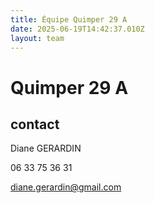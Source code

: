 ```yaml
---
title: Équipe Quimper 29 A
date: 2025-06-19T14:42:37.010Z
layout: team
---
```


# Quimper 29 A



## contact 

Diane GERARDIN

06 33 75 36 31

diane.gerardin@gmail.com

